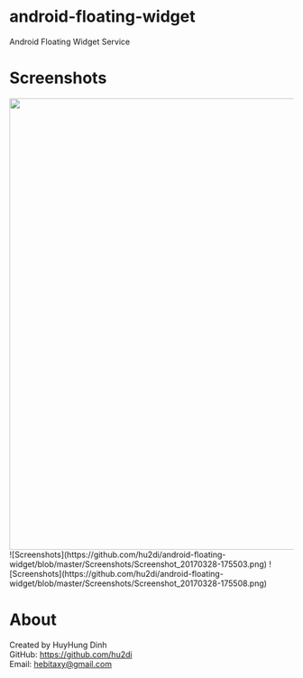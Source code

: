 # android-floating-widget
Android Floating Widget Service

# Screenshots
<img src="https://github.com/hu2di/android-floating-widget/blob/master/Screenshots/Screenshot_20170328-175503.png" height="800">
![Screenshots](https://github.com/hu2di/android-floating-widget/blob/master/Screenshots/Screenshot_20170328-175503.png)
![Screenshots](https://github.com/hu2di/android-floating-widget/blob/master/Screenshots/Screenshot_20170328-175508.png)

# About
Created by HuyHung Dinh<br>
GitHub: https://github.com/hu2di<br>
Email: hebitaxy@gmail.com
